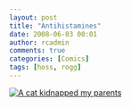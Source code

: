 ```yaml
---
layout: post
title: "Antihistamines"
date: 2008-06-03 00:01
author: rcadmin
comments: true
categories: [Comics]
tags: [hoss, rogg]
---
```

<a href="http://bitsmack.com/comics/2008/06/03/antihistamines/"><img src="http://dl.bitsmack.com/uploads/2008/06/20080603.jpg" title="A cat kidnapped my parents" /></a>

